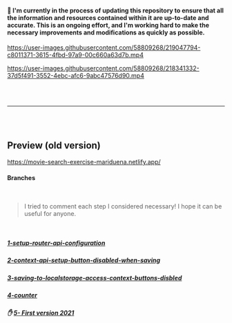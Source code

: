#### 🔴 I'm currently in the process of updating this repository to ensure that all the information and resources contained within it are up-to-date and accurate. This is an ongoing effort, and I'm working hard to make the necessary improvements and modifications as quickly as possible.


https://user-images.githubusercontent.com/58809268/219047794-c8011371-3615-4fbd-97a9-00c660a63d7b.mp4




https://user-images.githubusercontent.com/58809268/218341332-37d5f491-3552-4ebc-afc6-9abc47576d90.mp4

<br>
<br>

---

<br>
<br>

## Preview (old version)

https://movie-search-exercise-mariduena.netlify.app/


#### Branches

<br>

> I tried to comment each step I considered necessary! I hope it can be useful for anyone.

<br>

##### [ 1-setup-router-api-configuration](https://github.com/nadiamariduena/movie-watchlist-reacthooks-context-api/tree/1-setup-router-api-configuration)

##### [2-context-api-setup-button-disabled-when-saving](https://github.com/nadiamariduena/movie-watchlist-reacthooks-context-api/tree/2-context-api-setup-button-disabled-when-saving)

##### [3-saving-to-localstorage-access-context-buttons-disbled](https://github.com/nadiamariduena/movie-watchlist-reacthooks-context-api/tree/3-saving-to-localstorage-access-context-buttons-disbled)

##### [4-counter](https://github.com/nadiamariduena/movie-watchlist-reacthooks-context-api/tree/4-counter)

##### ✋ [5- First version 2021](https://github.com/nadiamariduena/movie-watchlist-reacthooks-context-api/tree/default-0-app)
